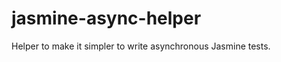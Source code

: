 jasmine-async-helper
====================

Helper to make it simpler to write asynchronous Jasmine tests.